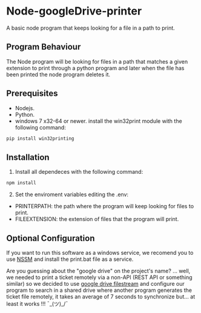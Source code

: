 # Node-googleDrive-printer
A basic node program that keeps looking for a file in a path to print.

## Program Behaviour
The Node program will be looking for files in a path that matches a given extension to print through a python program and later when the file has been printed the node program deletes it.

## Prerequisites
* Nodejs.
* Python.
* windows 7 x32-64 or newer.
install the win32print module with the following command:
```bash
pip install win32printing
```

## Installation
1) Install all dependeces with the following command:
```bash
npm install
```
2) Set the enviroment variables editing the .env:
* PRINTERPATH: the path where the program will keep looking for files to print.
* FILEEXTENSION: the extension of files that the program will print. 

## Optional Configuration
If you want to run this software as a windows service, we recomend you to use [NSSM](https://nssm.cc/download) and install the print.bat file as a service.

Are you guessing about the "google drive" on the project's name? ... well, we needed to print a ticket remotely via a non-API (REST API or something similar) so we decided to use [google drive filestream](https://support.google.com/a/answer/7491144?hl=es#zippy=%2Cwindows) and configure our program to search in a shared drive where another program generates the ticket file remotely, it takes an average of 7 seconds to synchronize but... at least it works !!! ¯\_(ツ)_/¯